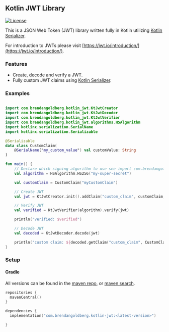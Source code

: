 ## Kotlin JWT Library

[![License](https://img.shields.io/badge/License-Apache%202.0-blue.svg)](https://opensource.org/licenses/Apache-2.0)

This is a JSON Web Token (JWT) library written fully in Kotlin
utilizing [Kotlin Serializer](https://github.com/Kotlin/kotlinx.serialization).

For introduction to JWTs please visit [https://jwt.io/introduction/](https://jwt.io/introduction/).

### Features

- Create, decode and verify a JWT.
- Fully custom JWT claims using [Kotlin Serializer](https://github.com/Kotlin/kotlinx.serialization).

### Examples

```kotlin

import com.brendangoldberg.kotlin_jwt.KtJwtCreator
import com.brendangoldberg.kotlin_jwt.KtJwtDecoder
import com.brendangoldberg.kotlin_jwt.KtJwtVerifier
import com.brendangoldberg.kotlin_jwt.algorithms.HSAlgorithm
import kotlinx.serialization.SerialName
import kotlinx.serialization.Serializable

@Serializable
data class CustomClaim(
    @SerialName("my_custom_value") val customValue: String
)

fun main() {
    // Declare which signing algorithm to use see import com.brendangoldberg.kotlin_jwt.algorithms.* for available algorithms.
    val algorithm = HSAlgorithm.HS256("my-super-secret")

    val customClaim = CustomClaim("myCustomClaim")

    // Create JWT
    val jwt = KtJwtCreator.init().addClaim("custom_claim", customClaim, CustomClaim.serializer()).sign(algorithm)

    // Verify JWT
    val verified = KtJwtVerifier(algorithm).verify(jwt)

    println("verified: $verified")

    // Decode JWT
    val decoded = KtJwtDecoder.decode(jwt)

    println("custom claim: ${decoded.getClaim("custom_claim", CustomClaim.serializer())}")
}
```

### Setup

#### Gradle

All versions can be found in the [maven repo](https://repo1.maven.org/maven2/com/brendangoldberg/kotlin-jwt/), or [maven search](https://search.maven.org/search?q=g:com.brendangoldberg%20AND%20a:kotlin-jwt).

```kotlin
repositories { 
  mavenCentral()
}

dependencies {
  implementation("com.brendangoldberg.kotlin-jwt:<latest-version>")

}

```